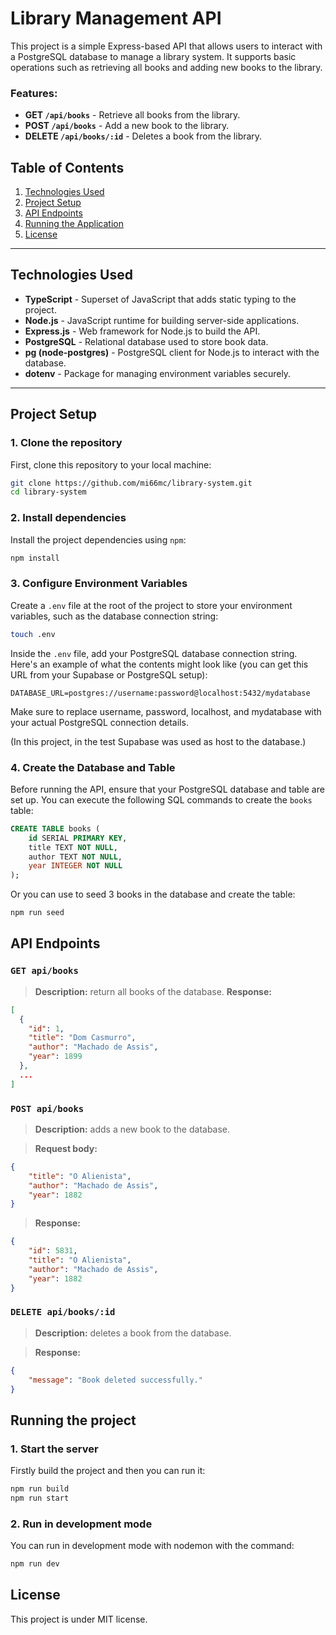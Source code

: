 # Library Management API

This project is a simple Express-based API that allows users to interact with a PostgreSQL database to manage a library system. It supports basic operations such as retrieving all books and adding new books to the library.

### Features:
- **GET `/api/books`** - Retrieve all books from the library.
- **POST `/api/books`** - Add a new book to the library.
- **DELETE `/api/books/:id`** - Deletes a book from the library.

## Table of Contents
1. [Technologies Used](#technologies-used)
2. [Project Setup](#project-setup)
3. [API Endpoints](#api-endpoints)
4. [Running the Application](#running-the-project)
6. [License](#license)

---

## Technologies Used

- **TypeScript** - Superset of JavaScript that adds static typing to the project.
- **Node.js** - JavaScript runtime for building server-side applications.
- **Express.js** - Web framework for Node.js to build the API.
- **PostgreSQL** - Relational database used to store book data.
- **pg (node-postgres)** - PostgreSQL client for Node.js to interact with the database.
- **dotenv** - Package for managing environment variables securely.

---

## Project Setup

### 1. Clone the repository

First, clone this repository to your local machine:

```bash
git clone https://github.com/mi66mc/library-system.git
cd library-system
```

### 2. Install dependencies

Install the project dependencies using `npm`:

```bash
npm install
```

### 3. Configure Environment Variables

Create a `.env` file at the root of the project to store your environment variables, such as the database connection string:

```bash
touch .env
```

Inside the `.env` file, add your PostgreSQL database connection string. Here's an example of what the contents might look like (you can get this URL from your Supabase or PostgreSQL setup):

```
DATABASE_URL=postgres://username:password@localhost:5432/mydatabase
```

Make sure to replace username, password, localhost, and mydatabase with your actual PostgreSQL connection details.

(In this project, in the test Supabase was used as host to the database.)

### 4. Create the Database and Table

Before running the API, ensure that your PostgreSQL database and table are set up. You can execute the following SQL commands to create the `books` table:

```sql
CREATE TABLE books (
    id SERIAL PRIMARY KEY,
    title TEXT NOT NULL,
    author TEXT NOT NULL,
    year INTEGER NOT NULL
);
```

Or you can use to seed 3 books in the database and create the table:

```bash
npm run seed
```

## API Endpoints

### `GET api/books`

> **Description:** return all books of the database.
> **Response:** 

```json
[
  {
    "id": 1,
    "title": "Dom Casmurro",
    "author": "Machado de Assis",
    "year": 1899
  },
  ...
]
```

### `POST api/books`

> **Description:** adds a new book to the database.

> **Request body:** 

```json
{
    "title": "O Alienista",
    "author": "Machado de Assis",
    "year": 1882
}
```

> **Response:**

```json
{
    "id": 5831,
    "title": "O Alienista",
    "author": "Machado de Assis",
    "year": 1882
}
```

### `DELETE api/books/:id`

> **Description:** deletes a book from the database.

> **Response:**

```json
{
    "message": "Book deleted successfully."
}
```

## Running the project

### 1. Start the server

Firstly build the project and then you can run it:

```bash
npm run build
npm run start
```

### 2. Run in development mode

You can run in development mode with nodemon with the command:

```bash
npm run dev
```

## License

This project is under MIT license.